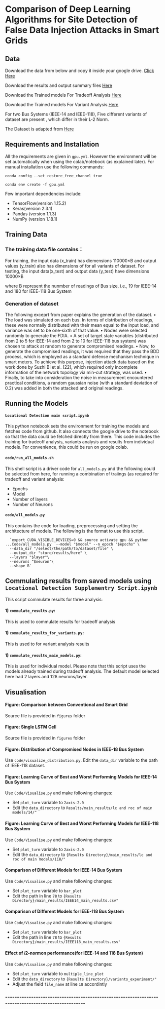 
# Comparison  of  Deep  Learning  Algorithms  for  Site  Detection  of  False  Data Injection Attacks in Smart Grids

## Data
Download the data from below and copy it inside your google drive. 
[Click Here](https://drive.google.com/drive/folders/1aryy2jZXwGlRQS-Hh8_CzjO2Mqq_Pg8k?usp=sharing)

Download the results and output summary files 
[Here](https://drive.google.com/drive/folders/1a-kdXNuLUFz2sxxxgfgn7O0Jy7bAJG9-?usp=sharing)

Download the Trained models For Tradeoff Analysis [Here](https://drive.google.com/drive/folders/1sjSekF13ypKEPIrtjM2eW8rqV10UIyld?usp=sharing)

Download the Trained models For Variant Analysis [Here](https://drive.google.com/drive/folders/1ev97Eef62JAzIoIC1nknl4_W6tTnY7RK?usp=sharing)


For two Bus Systems (IEEE-14 and IEEE-118), Five different variants of dataset are present , which differ in their L-2 Norm.

The Dataset is adapted from  [Here](https://github.com/arbab97/WSYCUHK_FDIA)


## Requirements and Installation
All the requirements are given in `gpu.yml`. However the environment will be set automatically when using the colab/notebook (as explained later). For manual installation use the following commands: 

`conda config --set restore_free_channel true`

`conda env create -f gpu.yml` 

Few important dependencies include:
* TensorFlow(version  1.15.2) 
* Keras(version 2.3.1) 
* Pandas  (version  1.1.3)  
* NumPy (version    1.18.1) 

## Training Data
### The training data file contains：
For training, the input data (x_train) has diemensions 110000×B and output values (y_train) also has dimensions of for all variants of dataset. 
For testing, the input data(x_test) and output data (y_test) have dimensions 10000×B

where B represent the nunmber of readings of Bus size, i.e., 19 for IEEE-14 and 180 for IEEE-118 Bus System

### Generation of dataset

The following exceprt from paper explains the generation of the dataset. 
•	The load was simulated on each bus. In terms of distribution of readings, these were normally distributed with their mean equal to the input load, and variance was set to be one-sixth of that value.
•	Nodes were selected randomly to generate the FDIA.
•	A set of target state variables (distributed from 2 to 5 for IEEE-14 and from 2 to 10 for IEEE-118 bus system) was chosen to attack at random to generate compromised readings.
•	Now, to generate the compromised readings, it was required that they pass the BDD process, which is employed as a standard defense mechanism technique in smart meters. To achieve this purpose, injection attack data based on the work done by Suzhi Bi et al. [22], which required only incomplete information of the network topology via min-cut strategy, was used.
•	Finally, to take into consideration the noise in measurement encountered practical conditions, a random gaussian noise (with a standard deviation of 0.2) was added in both the attacked and original readings.



## Running the Models
#### `Locational Detection main script.ipynb`
This python notebook sets the environment for training the models and fetches code from github. It also connects the google drive to the notebook so that the data could be fetched directly from there. This code includes the training for tradeoff analysis, variants analysis and results from individual models. 
For convenience, this could be run on google colab.  


#### `code/run_all_models.sh`
This shell script is a driver code for `all_models.py` and the following could be selected from here, for running a combination of traiings (as required for tradeoff and variant analysis:
* Epochs
* Model
* Number of layers
* Number of Neurons


#### `code/all_models.py`
This contains the code for loading, preprocessing and setting the architecture of models.  The following is the format to use this script. 

      `export CUDA_VISIBLE_DEVICES=0 && source activate gpu && python ...Code/all_models.py  --model "$model" --n_epoch "$epochs" \
      --data_dir "/select/the/path/to/dataset/file" \
      --output_dir "store/results/here" \
      --layers "$layer"\
      --neurons "$neuron"\
      --shape B`

## Commulating results from saved models using `Locational Detection Supplementry Script.ipynb`
This script commulate results for three analysis:
#### 1) `commulate_results.py`:
This is used to commulate results for tradeoff analysis
#### 1) `commulate_results_for_variants.py`:
This is used to for variant analysis results 
#### 1) `commulate_results_main_models.py`: 
This is used for individual model. Please note that this script uses the models already trained during tradeoff analysis. The default model selected here had 2 layers and 128 neurons/layer. 

## Visualisation  
#### Figure: Comparison between Conventional and Smart Grid
Source file is provided in `figures` folder

#### Figure: Single LSTM Cell
Source file is provided in `figures` folder


#### Figure: Distribution of Compromised Nodes in IEEE-18 Bus System
Use `code/visualize_distribution.py`. Edit the `data_dir` variable to the path of IEEE-118 dataset. 

#### Figure: Learning Curve of Best and Worst Performing Models for IEEE-14 Bus System
Use `Code/Visualise.py` and make following changes:
* Set `plot_turn` variable to `2axis-2.0`
* Edit the `data_directory` to `Results/main_results/lc and roc of main models/14/"`

#### Figure: Learning Curve of Best and Worst Performing Models for IEEE-118 Bus System
Use `Code/Visualise.py` and make following changes:
* Set `plot_turn` variable to `2axis-2.0`
* Edit the `data_directory` to `{Results Directory}/main_results/lc and roc of main models/118/"`

#### Comparison of Different Models for IEEE-14 Bus System
Use `Code/Visualise.py` and make following changes:
* Set `plot_turn` variable to `bar_plot`
* Edit the path in line `78` to `{Results Directory}/main_results/IEEE14_main_results.csv"`

#### Comparison of Different Models for IEEE-118 Bus System
Use `Code/Visualise.py` and make following changes:
* Set `plot_turn` variable to `bar_plot`
* Edit the path in line `78` to `{Results Directory}/main_results/IEEE118_main_results.csv"`

#### Effect of 𝑙2-normon performance(for IEEE-14 and 118 Bus System)
Use `Code/Visualise.py` and make following changes:
* Set `plot_turn` variable to `multiple_line_plot`
* Edit the `data_directory` to `{Results Directory}/variants_experiment/"`
* Adjust the field `file_name` at line `18` accordintly 


### ---------------------------------------------------------------------------------------------------
